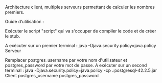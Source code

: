 Architecture client, multiples serveurs permettant de calculer les nombres premiers.

Guide d'utilisation : 

Exécuter le script "script" qui va s'occuper de compiler le code et de créer le stub.

A exécuter sur un premier terminal : java -Djava.security.policy=java.policy Serveur

Remplacer postgres_username par votre nom d'utilisateur et postgres_password par votre mot de passe.
A exécuter sur un second terminal : java -Djava.security.policy=java.policy -cp .:postgresql-42.2.5.jar Client postgres_username postgres_password